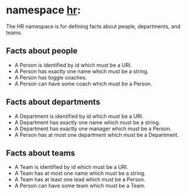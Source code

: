 # namespace [hr](https://type.link.model.tools/ns/tlm-sample-hr/):

The HR namespace is for defining facts about people, departments, and teams. 

## Facts about people
* A Person is identified by id which must be a URI.
* A Person has exactly one name which must be a string.
* A Person has toggle coaches.
* A Person can have some coach which must be a Person.

## Facts about departments
* A Department is identified by id which must be a URI.
* A Department has exactly one name which must be a string.
* A Department has exactly one manager which must be a Person.
* A Person has at most one department which must be a Department.

## Facts about teams
* A Team is identified by id which must be a URI.
* A Team has at most one name which must be a string.
* A Team has at least one lead which must be a Person.
* A Person can have some team which must be a Team.
